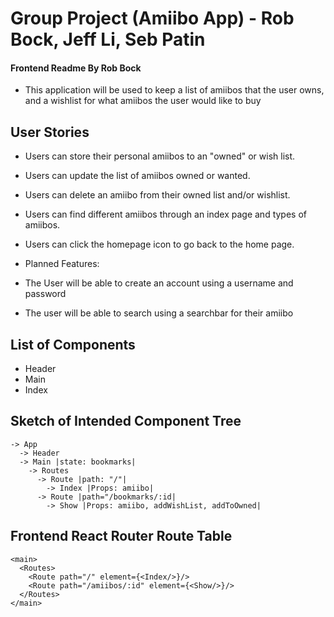 # Group Project (Amiibo App) - Rob Bock, Jeff Li, Seb Patin
#### Frontend Readme By Rob Bock

- This application will be used to keep a list of amiibos that the user owns, and a wishlist for what amiibos the user would like to buy

## User Stories

- Users can store their personal amiibos to an "owned" or wish list.
- Users can update the list of amiibos owned or wanted.
- Users can delete an amiibo from their owned list and/or wishlist.
- Users can find different amiibos through an index page and types of amiibos.
- Users can click the homepage icon to go back to the home page.

- Planned Features:
 - The User will be able to create an account using a username and password
 - The user will be able to search using a searchbar for their amiibo

## List of Components

- Header
- Main
- Index

## Sketch of Intended Component Tree
```
-> App
  -> Header
  -> Main |state: bookmarks|
    -> Routes
      -> Route |path: "/"|
        -> Index |Props: amiibo|
      -> Route |path="/bookmarks/:id|
        -> Show |Props: amiibo, addWishList, addToOwned|
```
## Frontend React Router Route Table

    <main>
      <Routes>
        <Route path="/" element={<Index/>}/>
        <Route path="/amiibos/:id" element={<Show/>}/>
      </Routes>
    </main>
